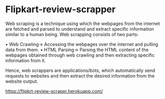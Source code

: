 # Flipkart-review-scrapper


Web scraping is a technique using which the webpages from the internet are fetched and parsed
to understand and extract specific information similar to a human being. Web scrapping
consists of two parts:

•  Web Crawling→ Accessing the webpages over the internet and pulling data from
them.
•  HTML Parsing→ Parsing the HTML content of the webpages obtained through web
crawling and then extracting specific information from it.

Hence, web scrappers are applications/bots, which automatically send requests to websites and
then extract the desired information from the website output.

https://flipkrt-review-scraper.herokuapp.com/
